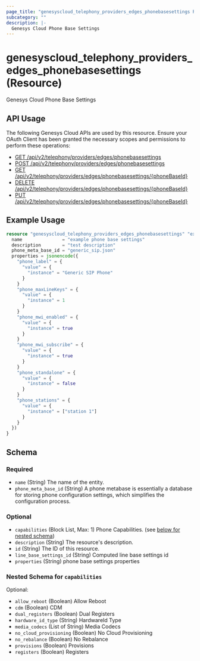 ```yaml
---
page_title: "genesyscloud_telephony_providers_edges_phonebasesettings Resource - terraform-provider-genesyscloud"
subcategory: ""
description: |-
  Genesys Cloud Phone Base Settings
---
```

# genesyscloud_telephony_providers_edges_phonebasesettings (Resource)

Genesys Cloud Phone Base Settings

## API Usage
The following Genesys Cloud APIs are used by this resource. Ensure your OAuth Client has been granted the necessary scopes and permissions to perform these operations:

* [GET /api/v2/telephony/providers/edges/phonebasesettings](https://developer.genesys.cloud/api/rest/v2/telephonyprovidersedge/#get-api-v2-telephony-providers-edges-phonebasesettings)
* [POST /api/v2/telephony/providers/edges/phonebasesettings](https://developer.genesys.cloud/api/rest/v2/telephonyprovidersedge/#post-api-v2-telephony-providers-edges-phonebasesettings)
* [GET /api/v2/telephony/providers/edges/phonebasesettings/{phoneBaseId}](https://developer.genesys.cloud/api/rest/v2/telephonyprovidersedge/#get-api-v2-telephony-providers-edges-phonebasesettings--phoneBaseId-)
* [DELETE /api/v2/telephony/providers/edges/phonebasesettings/{phoneBaseId}](https://developer.genesys.cloud/api/rest/v2/telephonyprovidersedge/#delete-api-v2-telephony-providers-edges-phonebasesettings--phoneBaseId-)
* [PUT /api/v2/telephony/providers/edges/phonebasesettings/{phoneBaseId}](https://developer.genesys.cloud/api/rest/v2/telephonyprovidersedge/#put-api-v2-telephony-providers-edges-phonebasesettings--phoneBaseId-)

## Example Usage

```terraform
resource "genesyscloud_telephony_providers_edges_phonebasesettings" "examplePhoneBaseSettings" {
  name               = "example phone base settings"
  description        = "test description"
  phone_meta_base_id = "generic_sip.json"
  properties = jsonencode({
    "phone_label" = {
      "value" = {
        "instance" = "Generic SIP Phone"
      }
    }
    "phone_maxLineKeys" = {
      "value" = {
        "instance" = 1
      }
    }
    "phone_mwi_enabled" = {
      "value" = {
        "instance" = true
      }
    }
    "phone_mwi_subscribe" = {
      "value" = {
        "instance" = true
      }
    }
    "phone_standalone" = {
      "value" = {
        "instance" = false
      }
    }
    "phone_stations" = {
      "value" = {
        "instance" = ["station 1"]
      }
    }
  })
}
```

<!-- schema generated by tfplugindocs -->
## Schema

### Required

- `name` (String) The name of the entity.
- `phone_meta_base_id` (String) A phone metabase is essentially a database for storing phone configuration settings, which simplifies the configuration process.

### Optional

- `capabilities` (Block List, Max: 1) Phone Capabilities. (see [below for nested schema](#nestedblock--capabilities))
- `description` (String) The resource's description.
- `id` (String) The ID of this resource.
- `line_base_settings_id` (String) Computed line base settings id
- `properties` (String) phone base settings properties

<a id="nestedblock--capabilities"></a>
### Nested Schema for `capabilities`

Optional:

- `allow_reboot` (Boolean) Allow Reboot
- `cdm` (Boolean) CDM
- `dual_registers` (Boolean) Dual Registers
- `hardware_id_type` (String) HardwareId Type
- `media_codecs` (List of String) Media Codecs
- `no_cloud_provisioning` (Boolean) No Cloud Provisioning
- `no_rebalance` (Boolean) No Rebalance
- `provisions` (Boolean) Provisions
- `registers` (Boolean) Registers

